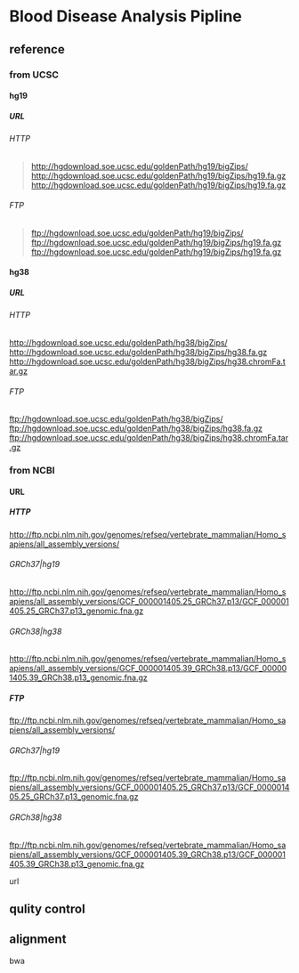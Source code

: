 # Blood Disease Analysis Pipline
## reference
### from UCSC
#### hg19
##### URL
###### HTTP
><http://hgdownload.soe.ucsc.edu/goldenPath/hg19/bigZips/>  
><http://hgdownload.soe.ucsc.edu/goldenPath/hg19/bigZips/hg19.fa.gz>  
><http://hgdownload.soe.ucsc.edu/goldenPath/hg19/bigZips/hg19.fa.gz>  
###### FTP
>ftp://hgdownload.soe.ucsc.edu/goldenPath/hg19/bigZips/  
>ftp://hgdownload.soe.ucsc.edu/goldenPath/hg19/bigZips/hg19.fa.gz  
>ftp://hgdownload.soe.ucsc.edu/goldenPath/hg19/bigZips/hg19.fa.gz  
#### hg38
##### URL
###### HTTP
<http://hgdownload.soe.ucsc.edu/goldenPath/hg38/bigZips/>  
<http://hgdownload.soe.ucsc.edu/goldenPath/hg38/bigZips/hg38.fa.gz>  
<http://hgdownload.soe.ucsc.edu/goldenPath/hg38/bigZips/hg38.chromFa.tar.gz>  
###### FTP
ftp://hgdownload.soe.ucsc.edu/goldenPath/hg38/bigZips/  
ftp://hgdownload.soe.ucsc.edu/goldenPath/hg38/bigZips/hg38.fa.gz  
ftp://hgdownload.soe.ucsc.edu/goldenPath/hg38/bigZips/hg38.chromFa.tar.gz  

### from NCBI
#### URL
##### HTTP
<http://ftp.ncbi.nlm.nih.gov/genomes/refseq/vertebrate_mammalian/Homo_sapiens/all_assembly_versions/>  
###### GRCh37|hg19
<http://ftp.ncbi.nlm.nih.gov/genomes/refseq/vertebrate_mammalian/Homo_sapiens/all_assembly_versions/GCF_000001405.25_GRCh37.p13/GCF_000001405.25_GRCh37.p13_genomic.fna.gz>  
###### GRCh38|hg38
<http://ftp.ncbi.nlm.nih.gov/genomes/refseq/vertebrate_mammalian/Homo_sapiens/all_assembly_versions/GCF_000001405.39_GRCh38.p13/GCF_000001405.39_GRCh38.p13_genomic.fna.gz>  
##### FTP
ftp://ftp.ncbi.nlm.nih.gov/genomes/refseq/vertebrate_mammalian/Homo_sapiens/all_assembly_versions/  
###### GRCh37|hg19
ftp://ftp.ncbi.nlm.nih.gov/genomes/refseq/vertebrate_mammalian/Homo_sapiens/all_assembly_versions/GCF_000001405.25_GRCh37.p13/GCF_000001405.25_GRCh37.p13_genomic.fna.gz  
###### GRCh38|hg38
ftp://ftp.ncbi.nlm.nih.gov/genomes/refseq/vertebrate_mammalian/Homo_sapiens/all_assembly_versions/GCF_000001405.39_GRCh38.p13/GCF_000001405.39_GRCh38.p13_genomic.fna.gz  



url
## qulity control
## alignment
bwa
